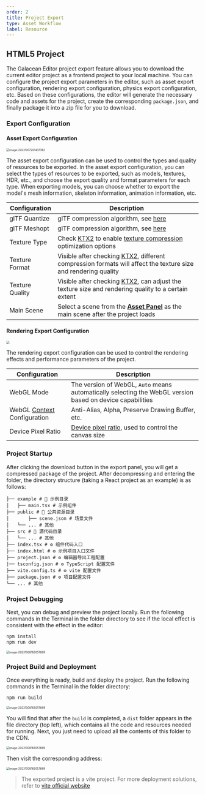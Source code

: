 ```yaml
---
order: 2
title: Project Export
type: Asset Workflow
label: Resource
---
```


## HTML5 Project

The Galacean Editor project export feature allows you to download the current editor project as a frontend project to your local machine. You can configure the project export parameters in the editor, such as asset export configuration, rendering export configuration, physics export configuration, etc. Based on these configurations, the editor will generate the necessary code and assets for the project, create the corresponding `package.json`, and finally package it into a zip file for you to download.

### Export Configuration

#### Asset Export Configuration

<img src="https://mdn.alipayobjects.com/huamei_yo47yq/afts/img/A*h5VhR56vjZcAAAAAAAAAAAAADhuCAQ/original" alt="image-20231007201437362" style="zoom:50%;" />

The asset export configuration can be used to control the types and quality of resources to be exported. In the asset export configuration, you can select the types of resources to be exported, such as models, textures, HDR, etc., and choose the export quality and format parameters for each type. When exporting models, you can choose whether to export the model's mesh information, skeleton information, animation information, etc.

| Configuration   | Description                                                                                                                              |
| --------------- | ---------------------------------------------------------------------------------------------------------------------------------------- |
| glTF Quantize   | glTF compression algorithm, see [here](https://github.com/KhronosGroup/glTF/blob/main/extensions/2.0/Khronos/KHR_mesh_quantization/README.md)  |
| glTF Meshopt    | glTF compression algorithm, see [here](https://github.com/KhronosGroup/glTF/blob/main/extensions/2.0/Vendor/EXT_meshopt_compression/README.md) |
| Texture Type    | Check [KTX2](https://www.khronos.org/ktx/) to enable [texture compression](/en/docs/graphics/texture/compression/) optimization options     |
| Texture Format  | Visible after checking [KTX2](https://www.khronos.org/ktx/), different compression formats will affect the texture size and rendering quality |
| Texture Quality | Visible after checking [KTX2](https://www.khronos.org/ktx/), can adjust the texture size and rendering quality to a certain extent          |
| Main Scene      | Select a scene from the **[Asset Panel](/en/docs/assets/interface)** as the main scene after the project loads                             |

#### Rendering Export Configuration

<img src="https://mdn.alipayobjects.com/huamei_yo47yq/afts/img/A*WZHzRYIpUzQAAAAAAAAAAAAADhuCAQ/original" style="zoom:50%;" />

The rendering export configuration can be used to control the rendering effects and performance parameters of the project.

| Configuration                                                                                              | Description                                                   |
| ---------------------------------------------------------------------------------------------------------- | ------------------------------------------------------------- |
| WebGL Mode                                                                                                 | The version of WebGL, `Auto` means automatically selecting the WebGL version based on device capabilities |
| WebGL [Context](https://developer.mozilla.org/en-US/docs/Web/API/HTMLCanvasElement/getContext) Configuration | Anti-Alias, Alpha, Preserve Drawing Buffer, etc.              |
| Device Pixel Ratio                                                                                         | [Device pixel ratio](/en/docs/core/canvas), used to control the canvas size |

### Project Startup

After clicking the download button in the export panel, you will get a compressed package of the project. After decompressing and entering the folder, the directory structure (taking a React project as an example) is as follows:

```shell
├── example # 📁 示例目录
│   ├── main.tsx # 示例组件
├── public # 📁 公共资源目录
│		├── scene.json # 场景文件
│   └── ... # 其他
├── src # 📁 源代码目录
│   └── ... # 其他
├── index.tsx # ⚙️ 组件代码入口
├── index.html # ⚙️ 示例项目入口文件
├── project.json # ⚙️ 编辑器导出工程配置
|── tsconfig.json # ⚙️ TypeScript 配置文件
├── vite.config.ts # ⚙️ vite 配置文件
├── package.json # ⚙️ 项目配置文件
└── ... # 其他
```

### Project Debugging

Next, you can debug and preview the project locally. Run the following commands in the Terminal in the folder directory to see if the local effect is consistent with the effect in the editor:

```bash
npm install
npm run dev
```

<img src="https://mdn.alipayobjects.com/huamei_yo47yq/afts/img/A*jTKVR4LYseUAAAAAAAAAAAAADhuCAQ/original" alt="image-20231008163057689" style="zoom:50%;" />

### Project Build and Deployment

Once everything is ready, build and deploy the project. Run the following commands in the Terminal in the folder directory:

```bash
npm run build
```

<img src="https://mdn.alipayobjects.com/huamei_yo47yq/afts/img/A*PXRURowEHRQAAAAAAAAAAAAADhuCAQ/original" alt="image-20231008163057689" style="zoom:50%;" />

You will find that after the `build` is completed, a `dist` folder appears in the file directory (top left), which contains all the code and resources needed for running. Next, you just need to upload all the contents of this folder to the CDN.

<img src="https://mdn.alipayobjects.com/huamei_yo47yq/afts/img/A*R9MEQahvjkUAAAAAAAAAAAAADhuCAQ/original" alt="image-20231008163057689" style="zoom:50%;" />

Then visit the corresponding address:

<img src="https://mdn.alipayobjects.com/huamei_yo47yq/afts/img/A*Z4X6TKcFDaIAAAAAAAAAAAAADhuCAQ/original" alt="image-20231008163057689" style="zoom:50%;" />

> The exported project is a vite project. For more deployment solutions, refer to [vite official website](https://vitejs.dev/guide/)
